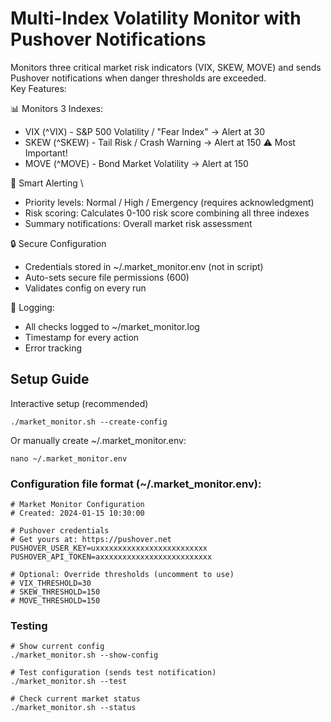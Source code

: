# Multi-Index Volatility Monitor with Pushover Notifications

Monitors three critical market risk indicators (VIX, SKEW, MOVE) and sends Pushover notifications when danger thresholds are exceeded. \
Key Features:

📊 Monitors 3 Indexes:
- VIX (^VIX) - S&P 500 Volatility / "Fear Index" → Alert at 30 
- SKEW (^SKEW) - Tail Risk / Crash Warning → Alert at 150 ⚠️ Most Important! 
- MOVE (^MOVE) - Bond Market Volatility → Alert at 150 

🔔 Smart Alerting  \
- Priority levels: Normal / High / Emergency (requires acknowledgment)
- Risk scoring: Calculates 0-100 risk score combining all three indexes
- Summary notifications: Overall market risk assessment

🔒 Secure Configuration  
- Credentials stored in ~/.market_monitor.env (not in script)
- Auto-sets secure file permissions (600)
- Validates config on every run

📝 Logging:
- All checks logged to ~/market_monitor.log
- Timestamp for every action
- Error tracking


## Setup Guide
Interactive setup (recommended) 
```
./market_monitor.sh --create-config 
```
Or manually create ~/.market_monitor.env: 
```
nano ~/.market_monitor.env
```

### Configuration file format (~/.market_monitor.env):
```
# Market Monitor Configuration
# Created: 2024-01-15 10:30:00

# Pushover credentials
# Get yours at: https://pushover.net
PUSHOVER_USER_KEY=uxxxxxxxxxxxxxxxxxxxxxxxxx
PUSHOVER_API_TOKEN=axxxxxxxxxxxxxxxxxxxxxxxxx

# Optional: Override thresholds (uncomment to use)
# VIX_THRESHOLD=30
# SKEW_THRESHOLD=150
# MOVE_THRESHOLD=150
```

### Testing
```
# Show current config
./market_monitor.sh --show-config

# Test configuration (sends test notification)
./market_monitor.sh --test

# Check current market status
./market_monitor.sh --status
```
